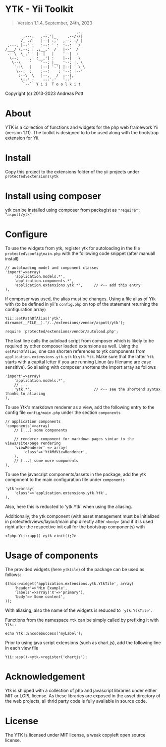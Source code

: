 # YTK - Yii Toolkit
> Version 1.1.4, September, 24th, 2023

                      ___           ,-.  
            ,---,   ,--.'|_     ,--/-/|  
           /_ ./|   |--| :,'  ,--. :/ |  
     ,---, |--' :   :--: ' :  :--: ' /   
    /___/ \.--: | .;__,'  /   |--'  /    
     .--\  \ ,' ' |--|   |    '--|  :    
      \--;  `  ,' :__,'| :    |--|   \   
       \--\    '    '--: |__  '--: |. \  
        '--\   |    |--| '.'| |--| ' \ \ 
         \--;  ;    ;--:    ; '--: |--'  
          :--\  \   |--,   /  ;--|,'     
           \--' ;    ---`-'   '--'       
            `--`  Y i i  T o o l k i t 
                                        

Copyright (c) 2013-2023 Andreas Pott

# About
YTK is a collection of functions and widgets for the php web framework Yii (version 1.11).
The toolkit is designed to to be used along with the bootstrap extension for Yii.

# Install
Copy this project to the extensions folder of the yii projects under `protected\extensions\ytk`

# Install using composer
ytk can be installed using composer from packagist as `"require": "aspott/ytk"`

# Configure 
To use the widgets from ytk, register ytk for autoloading in the file `protected\config\main.php` with the
following code snippet (after manuall install)

	// autoloading model and component classes
	'import'=>array(
		'application.models.*',
		'application.components.*',
		'application.extensions.ytk.*',     // <-- add this entry
	),

If composer was used, the alias must be changes. Using a file alias of Ytk with (to be defined in 
yii's `config.php` on top of the statement returning the configuration array)
    
    Yii::setPathOfAlias('ytk', dirname(__FILE__).'/../extensions/vendor/aspott/ytk');
    
    require 'protected/extensions/vendor/autoload.php';

The last line calls the autoload script from composer which is likely to be required by other 
composer loaded extensions as well. Using the `setPathOfAlias`, one can shorten  references to 
ytk components from `application.extensions.ytk.ytk` to `ytk.Ytk`. Make 
sure that the latter `Ytk` starts with a capital letter if you are running Linux (as filename 
are case sensitive). So aliasing with composer shortens the import array as follows

	'import'=>array(
		'application.models.*',
		// ...
		'ytk.*',                            // <-- see the shortend syntax thanks to aliasing
	),

To use Ytk's markdown renderer as a view, add the following entry to the config file `config/main.php`
under the section `components`

    // application components
	'components'=>array(
        // [...] some components

        // renderer component for markdown pages simiar to the views/site/page rendering
        'viewRenderer' => array(
            'class'=>'YtkMdViewRenderer',
        ),
        // [...] some more components
    ),

To use the javascript components/assets in the package, add the ytk component to the main 
configuration file under `components`

    'ytk'=>array(
        'class'=>'application.extensions.ytk.Ytk',
    ),

Also, here this is reducted to 'ytk.Ytk' when using the aliasing.

Additionally, the ytk component (with asset management must be initialized in protected/views/layout/main.php
directly after `<body>` (and if it is used right after the respective init call for the bootstrap components) with

    <?php Yii::app()->ytk->init();?>

# Usage of components
The provided widgets (here `ytktile`) of the package can be used as follows:

    $this->widget('application.extensions.ytk.YtkTile', array(
        'header'=>'Min Example',
        'labels'=>array('X'=>'primary'),
        'body'=>'Some content',
    ));

With aliasing, also the name of the widgets is reduced to `'ytk.YtkTile'`. 

Functions from the namespace `Ytk` can be simply called by prefixing it with `Ytk::`

    echo Ytk::EncodeSuccess('myLabel');

Prior to using java script extensions (such as chart.js), add the following line in each view file

    Yii::app()->ytk->register('chartjs');

# Acknowledgement
Ytk is shipped with a collection of php and javascript libraries under either MIT or LGPL license. As these 
libraries are exposed in the asset directory of the web projects, all thrid party code is fully available in source
code. 

# License

The YTK is licensed under MIT license, a weak copyleft open source license.
